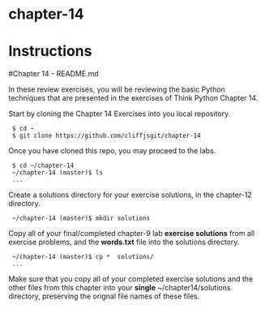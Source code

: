 # chapter-14
# Instructions

#Chapter 14 - README.md

In these review exercises, you will be reviewing the basic Python techniques that are presented in the exercises of Think Python Chapter 14. 

Start by cloning the Chapter 14 Exercises into you local repository.
     
     $ cd ~
     $ git clone https://github.com/cliffjsgit/chapter-14
     

Once you have cloned this repo, you may proceed to the labs.
    
     $ cd ~/chapter-14
     ~/chapter-14 (master)$ ls
     ...

Create a solutions directory for your exercise solutions, in the chapter-12 directory.
      
     ~/chapter-14 (master)$ mkdir solutions
      
Copy all of your final/completed chapter-9 lab **exercise solutions** from all exercise 
problems, and the **words.txt** file into the solutions directory.  
    
     ~/chapter-14 (master)$ cp *  solutions/ 
     ...
    
Make sure that you copy all of your completed exercise solutions and the other files
from this chapter into your **single**  ~/chapter14/solutions directory, 
preserving the orignal file names of these files. 

